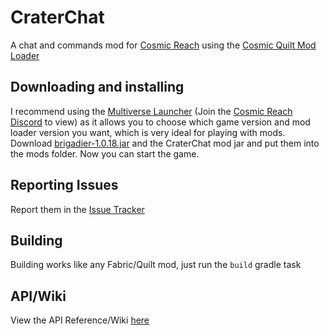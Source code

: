 # CraterChat
A chat and commands mod for [Cosmic Reach](https://finalforeach.itch.io/cosmic-reach) using the [Cosmic Quilt Mod Loader](https://codeberg.org/CRModders/cosmic-quilt)

## Downloading and installing
I recommend using the [Multiverse Launcher](https://discord.com/channels/1198501071363002408/1221807102830448802/1221807102830448802) (Join the [Cosmic Reach Discord](https://discord.gg/3Vc8puFk9Z) to view) as it allows you to choose which game version and mod loader version you want, which is very ideal for playing with mods.
Download [brigadier-1.0.18.jar](https://github.com/InsertSoda/CraterChat/raw/master/dependencies/brigadier-1.0.18.jar) and the CraterChat mod jar and put them into the mods folder. Now you can start the game.

## Reporting Issues
Report them in the [Issue Tracker](https://github.com/InsertSoda/CraterChat/issues)

## Building
Building works like any Fabric/Quilt mod, just run the `build` gradle task

## API/Wiki
View the API Reference/Wiki [here](https://github.com/InsertSoda/CraterChat/wiki)